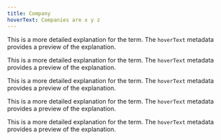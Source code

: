 ```yaml
---
title: Company
hoverText: Companies are x y z
---
```


This is a more detailed explanation for the term. The `hoverText` metadata provides a preview of the explanation.

This is a more detailed explanation for the term. The `hoverText` metadata provides a preview of the explanation.

This is a more detailed explanation for the term. The `hoverText` metadata provides a preview of the explanation.

This is a more detailed explanation for the term. The `hoverText` metadata provides a preview of the explanation.

This is a more detailed explanation for the term. The `hoverText` metadata provides a preview of the explanation.